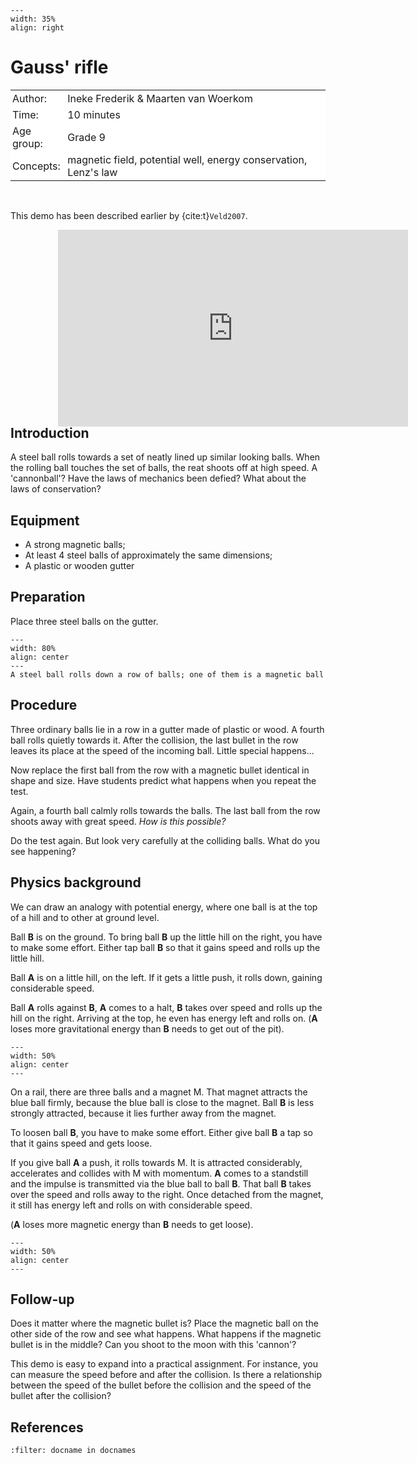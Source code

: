 
```{figure} ../../figures/confirmed.png
---
width: 35%
align: right
```

# Gauss' rifle

<table style="width: 100%; border-collapse: collapse; border: none;">
    <tr style="background-color: white;"> 
        <td style="text-align: left; padding: 3px; border: none;">Author:</td>
        <td style="text-align: left; padding: 3px; border: none;">Ineke Frederik & Maarten van Woerkom</td>
    </tr>
    <tr style="background-color: white;">
        <td style="text-align: left; padding: 3px; border: none;">Time:</td>
        <td style="text-align: left; padding: 3px; border: none;">10 minutes</td>
    </tr>
    <tr style="background-color: white;">
        <td style="text-align: left; padding: 3px; border: none;">Age group:</td>
        <td style="text-align: left; padding: 3px; border: none;">Grade 9</td>
    </tr>
    <tr style="background-color: white;">
        <td style="text-align: left; padding: 3px; border: none;">Concepts:</td>
        <td style="text-align: left; padding: 3px; border: none;">magnetic field, potential well, energy conservation, Lenz's law</td>
    </tr>
</table><br>

This demo has been described earlier by {cite:t}`Veld2007`.

<div style="display: flex; justify-content: center;">
    <div style="position: relative; width: 70%; height: 0; padding-bottom: 56.25%;">
        <iframe width="560" height="315" src="https://www.youtube.com/embed/eDrtZ4TBE9k?si=MK_jp_gyosU5suBc" title="YouTube video player" frameborder="0" allow="accelerometer; autoplay; clipboard-write; encrypted-media; gyroscope; picture-in-picture; web-share" referrerpolicy="strict-origin-when-cross-origin" allowfullscreen></iframe>
    </div>
</div>

## Introduction
A steel ball rolls towards a set of neatly lined up similar looking balls. When the rolling ball touches the set of balls, the reat shoots off at high speed. A 'cannonball'? Have the laws of mechanics been defied? What about the laws of conservation? 

## Equipment
* A strong magnetic balls;
* At least 4 steel balls of approximately the same dimensions; 
* A plastic or wooden gutter

## Preparation
Place three steel balls on the gutter.

```{figure} demo95_figure1.jpg
---
width: 80%
align: center
---
A steel ball rolls down a row of balls; one of them is a magnetic ball
```

## Procedure
Three ordinary balls lie in a row in a gutter made of plastic or wood. A fourth ball rolls quietly towards it. After the collision, the last bullet in the row leaves its place at the speed of the incoming ball. Little special happens... 

Now replace the first ball from the row with a magnetic bullet identical in shape and size. Have students predict what happens when you repeat the test.

Again, a fourth ball calmly rolls towards the balls. The last ball from the row shoots away with great speed. *How is this possible?*

Do the test again. But look very carefully at the colliding balls. What do you see happening?

## Physics background
We can draw an analogy with potential energy, where one ball is at the top of a hill and to other at ground level.

Ball **B** is on the ground. To bring ball **B** up the little hill on the right, you have to make some effort. Either tap ball **B** so that it gains speed and rolls up the little hill.

Ball **A** is on a little hill, on the left. If it gets a little push, it rolls down, gaining considerable speed.

Ball **A** rolls against **B**, **A** comes to a halt, **B** takes over speed and rolls up the hill on the right. Arriving at the top, he even has energy left and rolls on. (**A** loses more gravitational energy than **B** needs to get out of the pit).

```{figure} demo95_figure2.jpg
---
width: 50%
align: center
---
```

On a rail, there are three balls and a magnet M. That magnet attracts the blue ball firmly, because the blue ball is close to the magnet. Ball **B** is less strongly attracted, because it lies further away from the magnet.

To loosen ball **B**, you have to make some effort. Either give ball **B** a tap so that it gains speed and gets loose.

If you give ball **A** a push, it rolls towards M. It is attracted considerably, accelerates and collides with M with momentum. **A** comes to a standstill and the impulse is transmitted via the blue ball to ball **B**. That ball **B** takes over the speed and rolls away to the right. Once detached from the magnet, it still has energy left and rolls on with considerable speed.

(**A** loses more magnetic energy than **B** needs to get loose).

```{figure} demo95_figure3.jpg
---
width: 50%
align: center
---
```

## Follow-up
Does it matter where the magnetic bullet is? Place the magnetic ball on the other side of the row and see what happens. What happens if the magnetic bullet is in the middle? Can you shoot to the moon with this 'cannon'? 

This demo is easy to expand into a practical assignment. For instance, you can measure the speed before and after the collision. Is there a relationship between the speed of the bullet before the collision and the speed of the bullet after the collision? 

## References
```{bibliography}
:filter: docname in docnames
```